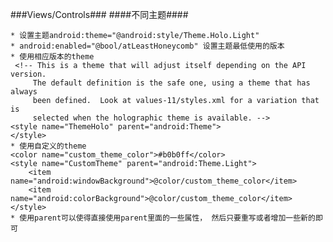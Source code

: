 ###Views/Controls###
####不同主题####

    * 设置主题android:theme="@android:style/Theme.Holo.Light" 
    * android:enabled="@bool/atLeastHoneycomb" 设置主题最低使用的版本
    * 使用相应版本的theme
     <!-- This is a theme that will adjust itself depending on the API version.
         The default definition is the safe one, using a theme that has always
         been defined.  Look at values-11/styles.xml for a variation that is
         selected when the holographic theme is available. -->
    <style name="ThemeHolo" parent="android:Theme">
    </style>
	* 使用自定义的theme
	<color name="custom_theme_color">#b0b0ff</color>
    <style name="CustomTheme" parent="android:Theme.Light">
        <item name="android:windowBackground">@color/custom_theme_color</item>
        <item name="android:colorBackground">@color/custom_theme_color</item>
    </style>
	* 使用parent可以使得直接使用parent里面的一些属性， 然后只要重写或者增加一些新的即可
